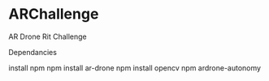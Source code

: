 # ARChallenge
AR Drone Rit Challenge

Dependancies

install npm
npm install ar-drone
npm install opencv
npm ardrone-autonomy
